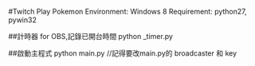 #Twitch Play Pokemon
Environment: Windows 8 
Requirement: python27, pywin32

##計時器 for OBS,記錄已開台時間
python _timer.py

##啟動主程式
python main.py
//記得要改main.py的 broadcaster 和 key
